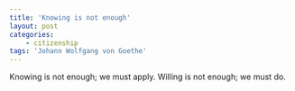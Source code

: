```yaml
---
title: 'Knowing is not enough'
layout: post
categories:
    - citizenship
tags: 'Johann Wolfgang von Goethe'
---
```


Knowing is not enough; we must apply. Willing is not enough; we must do.